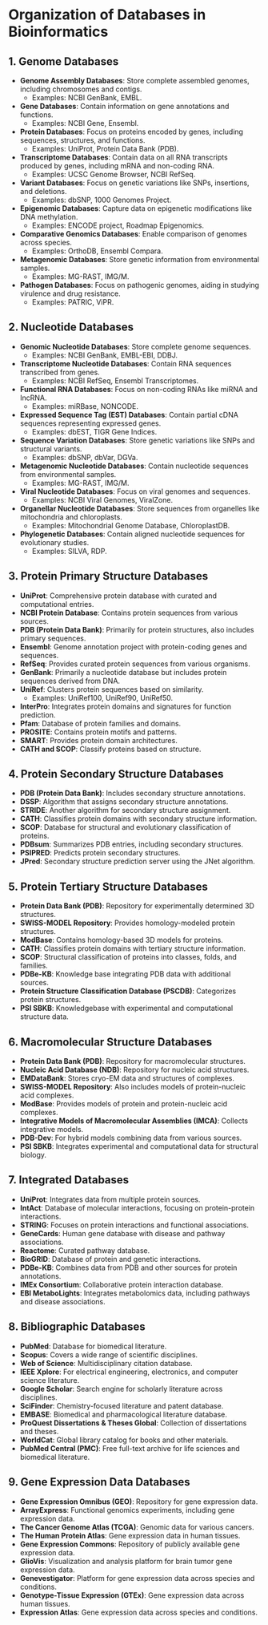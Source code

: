 # Organization of Databases in Bioinformatics

## 1. Genome Databases
   - **Genome Assembly Databases**: Store complete assembled genomes, including chromosomes and contigs.
      - Examples: NCBI GenBank, EMBL.
   - **Gene Databases**: Contain information on gene annotations and functions.
      - Examples: NCBI Gene, Ensembl.
   - **Protein Databases**: Focus on proteins encoded by genes, including sequences, structures, and functions.
      - Examples: UniProt, Protein Data Bank (PDB).
   - **Transcriptome Databases**: Contain data on all RNA transcripts produced by genes, including mRNA and non-coding RNA.
      - Examples: UCSC Genome Browser, NCBI RefSeq.
   - **Variant Databases**: Focus on genetic variations like SNPs, insertions, and deletions.
      - Examples: dbSNP, 1000 Genomes Project.
   - **Epigenomic Databases**: Capture data on epigenetic modifications like DNA methylation.
      - Examples: ENCODE project, Roadmap Epigenomics.
   - **Comparative Genomics Databases**: Enable comparison of genomes across species.
      - Examples: OrthoDB, Ensembl Compara.
   - **Metagenomic Databases**: Store genetic information from environmental samples.
      - Examples: MG-RAST, IMG/M.
   - **Pathogen Databases**: Focus on pathogenic genomes, aiding in studying virulence and drug resistance.
      - Examples: PATRIC, ViPR.

## 2. Nucleotide Databases
   - **Genomic Nucleotide Databases**: Store complete genome sequences.
      - Examples: NCBI GenBank, EMBL-EBI, DDBJ.
   - **Transcriptome Nucleotide Databases**: Contain RNA sequences transcribed from genes.
      - Examples: NCBI RefSeq, Ensembl Transcriptomes.
   - **Functional RNA Databases**: Focus on non-coding RNAs like miRNA and lncRNA.
      - Examples: miRBase, NONCODE.
   - **Expressed Sequence Tag (EST) Databases**: Contain partial cDNA sequences representing expressed genes.
      - Examples: dbEST, TIGR Gene Indices.
   - **Sequence Variation Databases**: Store genetic variations like SNPs and structural variants.
      - Examples: dbSNP, dbVar, DGVa.
   - **Metagenomic Nucleotide Databases**: Contain nucleotide sequences from environmental samples.
      - Examples: MG-RAST, IMG/M.
   - **Viral Nucleotide Databases**: Focus on viral genomes and sequences.
      - Examples: NCBI Viral Genomes, ViralZone.
   - **Organellar Nucleotide Databases**: Store sequences from organelles like mitochondria and chloroplasts.
      - Examples: Mitochondrial Genome Database, ChloroplastDB.
   - **Phylogenetic Databases**: Contain aligned nucleotide sequences for evolutionary studies.
      - Examples: SILVA, RDP.

## 3. Protein Primary Structure Databases
   - **UniProt**: Comprehensive protein database with curated and computational entries.
   - **NCBI Protein Database**: Contains protein sequences from various sources.
   - **PDB (Protein Data Bank)**: Primarily for protein structures, also includes primary sequences.
   - **Ensembl**: Genome annotation project with protein-coding genes and sequences.
   - **RefSeq**: Provides curated protein sequences from various organisms.
   - **GenBank**: Primarily a nucleotide database but includes protein sequences derived from DNA.
   - **UniRef**: Clusters protein sequences based on similarity.
      - Examples: UniRef100, UniRef90, UniRef50.
   - **InterPro**: Integrates protein domains and signatures for function prediction.
   - **Pfam**: Database of protein families and domains.
   - **PROSITE**: Contains protein motifs and patterns.
   - **SMART**: Provides protein domain architectures.
   - **CATH and SCOP**: Classify proteins based on structure.

## 4. Protein Secondary Structure Databases
   - **PDB (Protein Data Bank)**: Includes secondary structure annotations.
   - **DSSP**: Algorithm that assigns secondary structure annotations.
   - **STRIDE**: Another algorithm for secondary structure assignment.
   - **CATH**: Classifies protein domains with secondary structure information.
   - **SCOP**: Database for structural and evolutionary classification of proteins.
   - **PDBsum**: Summarizes PDB entries, including secondary structures.
   - **PSIPRED**: Predicts protein secondary structures.
   - **JPred**: Secondary structure prediction server using the JNet algorithm.

## 5. Protein Tertiary Structure Databases
   - **Protein Data Bank (PDB)**: Repository for experimentally determined 3D structures.
   - **SWISS-MODEL Repository**: Provides homology-modeled protein structures.
   - **ModBase**: Contains homology-based 3D models for proteins.
   - **CATH**: Classifies protein domains with tertiary structure information.
   - **SCOP**: Structural classification of proteins into classes, folds, and families.
   - **PDBe-KB**: Knowledge base integrating PDB data with additional sources.
   - **Protein Structure Classification Database (PSCDB)**: Categorizes protein structures.
   - **PSI SBKB**: Knowledgebase with experimental and computational structure data.

## 6. Macromolecular Structure Databases
   - **Protein Data Bank (PDB)**: Repository for macromolecular structures.
   - **Nucleic Acid Database (NDB)**: Repository for nucleic acid structures.
   - **EMDataBank**: Stores cryo-EM data and structures of complexes.
   - **SWISS-MODEL Repository**: Also includes models of protein-nucleic acid complexes.
   - **ModBase**: Provides models of protein and protein-nucleic acid complexes.
   - **Integrative Models of Macromolecular Assemblies (IMCA)**: Collects integrative models.
   - **PDB-Dev**: For hybrid models combining data from various sources.
   - **PSI SBKB**: Integrates experimental and computational data for structural biology.

## 7. Integrated Databases
   - **UniProt**: Integrates data from multiple protein sources.
   - **IntAct**: Database of molecular interactions, focusing on protein-protein interactions.
   - **STRING**: Focuses on protein interactions and functional associations.
   - **GeneCards**: Human gene database with disease and pathway associations.
   - **Reactome**: Curated pathway database.
   - **BioGRID**: Database of protein and genetic interactions.
   - **PDBe-KB**: Combines data from PDB and other sources for protein annotations.
   - **IMEx Consortium**: Collaborative protein interaction database.
   - **EBI MetaboLights**: Integrates metabolomics data, including pathways and disease associations.

## 8. Bibliographic Databases
   - **PubMed**: Database for biomedical literature.
   - **Scopus**: Covers a wide range of scientific disciplines.
   - **Web of Science**: Multidisciplinary citation database.
   - **IEEE Xplore**: For electrical engineering, electronics, and computer science literature.
   - **Google Scholar**: Search engine for scholarly literature across disciplines.
   - **SciFinder**: Chemistry-focused literature and patent database.
   - **EMBASE**: Biomedical and pharmacological literature database.
   - **ProQuest Dissertations & Theses Global**: Collection of dissertations and theses.
   - **WorldCat**: Global library catalog for books and other materials.
   - **PubMed Central (PMC)**: Free full-text archive for life sciences and biomedical literature.

## 9. Gene Expression Data Databases
   - **Gene Expression Omnibus (GEO)**: Repository for gene expression data.
   - **ArrayExpress**: Functional genomics experiments, including gene expression data.
   - **The Cancer Genome Atlas (TCGA)**: Genomic data for various cancers.
   - **The Human Protein Atlas**: Gene expression data in human tissues.
   - **Gene Expression Commons**: Repository of publicly available gene expression data.
   - **GlioVis**: Visualization and analysis platform for brain tumor gene expression data.
   - **Genevestigator**: Platform for gene expression data across species and conditions.
   - **Genotype-Tissue Expression (GTEx)**: Gene expression data across human tissues.
   - **Expression Atlas**: Gene expression data across species and conditions.
